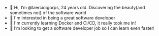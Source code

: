 - 👋 Hi, I’m @laercioigorps, 24 years old. Discovering the beauty(and sometimes not) of the software world
- 👀 I'm interested in being a great software developer
- 🌱 I'm currently learning Docker and CI/CD, it really took me in!
- 💞️ I’m looking to get a software developer job so I can learn even faster!
<!---- 📫 How to reach me? 


laercioigorps/laercioigorps is a ✨ special ✨ repository because its `README.md` (this file) appears on your GitHub profile.
You can click the Preview link to take a look at your changes.
--->
